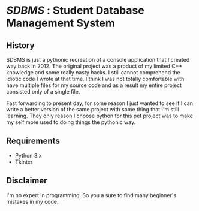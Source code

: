 # *SDBMS* : Student Database Management System

## History
SDBMS is just a pythonic recreation of a console application that I created way back in 2012. The original project was a
product of my limited C++ knowledge and some really nasty hacks. I still cannot comprehend the idiotic code I wrote at
that time. I think I was not totally comfortable with have multiple files for my source code and as a result my entire 
project consisted only of a single file.

Fast forwarding to present day, for some reason I just wanted to see if I can write a better version of the same project
with some thing that I'm still learning. They only reason I choose python for this pet project was to make my self more 
used to doing things the pythonic way.

## Requirements
 - Python 3.x
 - Tkinter

## Disclaimer
I'm no expert in programming. So you a sure to find many beginner's mistakes in my code.  